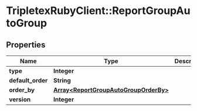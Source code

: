 # TripletexRubyClient::ReportGroupAutoGroup

## Properties
Name | Type | Description | Notes
------------ | ------------- | ------------- | -------------
**type** | **Integer** |  | [optional] 
**default_order** | **String** |  | [optional] 
**order_by** | [**Array&lt;ReportGroupAutoGroupOrderBy&gt;**](ReportGroupAutoGroupOrderBy.md) |  | [optional] 
**version** | **Integer** |  | [optional] 


